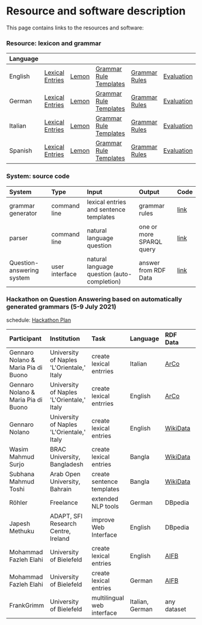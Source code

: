# Resource and software description
This page contains links to the resources and software:


### Resource: lexicon and grammar

| Language      |                |       |      |      |      | 
| :------------ |:---------------| :-----|:-----|:-----|:-----|
| English       |[Lexical Entries](https://github.com/fazleh2010/multilingual-grammar-generator/tree/main/result/en/lexicalEntries)| [Lemon](https://github.com/fazleh2010/multilingual-grammar-generator/tree/main/result/en/lemon)|[Grammar Rule Templates](https://github.com/fazleh2010/multilingual-grammar-generator/tree/main/result/en/sentenceTemplates)|[Grammar Rules](https://github.com/fazleh2010/multilingual-grammar-generator/tree/main/result/en/grammar)|[Evaluation](https://github.com/fazleh2010/multilingual-grammar-generator/tree/main/result/en/evaluation)|
| German        |[Lexical Entries](https://github.com/fazleh2010/multilingual-grammar-generator/tree/main/result/de/lexicalEntries)| [Lemon](https://github.com/fazleh2010/multilingual-grammar-generator/tree/main/result/de/lemon) |[Grammar Rule Templates](https://github.com/fazleh2010/multilingual-grammar-generator/tree/main/result/de/sentenceTemplates)|[Grammar Rules](https://github.com/fazleh2010/multilingual-grammar-generator/tree/main/result/de/grammar)|[Evaluation](https://github.com/fazleh2010/multilingual-grammar-generator/tree/main/result/de/evaluation)|
| Italian       |[Lexical Entries](https://github.com/fazleh2010/multilingual-grammar-generator/tree/main/result/it/lexicalEntries)| [Lemon](https://github.com/fazleh2010/multilingual-grammar-generator/tree/main/result/it/lemon) |[Grammar Rule Templates](https://github.com/fazleh2010/multilingual-grammar-generator/tree/main/result/it/sentenceTemplates)|[Grammar Rules](https://github.com/fazleh2010/multilingual-grammar-generator/tree/main/result/it/grammar)|[Evaluation](https://github.com/fazleh2010/multilingual-grammar-generator/tree/main/result/it/evaluation)|
| Spanish       |[Lexical Entries](https://github.com/fazleh2010/multilingual-grammar-generator/tree/main/result/es/lexicalEntries)| [Lemon](https://github.com/fazleh2010/multilingual-grammar-generator/tree/main/result/es/lemon)|[Grammar Rule Templates](https://github.com/fazleh2010/multilingual-grammar-generator/tree/main/result/es/sentenceTemplates)|[Grammar Rules](https://github.com/fazleh2010/multilingual-grammar-generator/tree/main/result/es/grammar)|[Evaluation](https://github.com/fazleh2010/multilingual-grammar-generator/tree/main/result/es/evaluation)|

### System: source code

| System      | Type  | Input       |  Output      | Code       | 
| :------------ |:--------------- |:---------------|:---------------| :---------------|
| grammar generator |command line| lexical entries and sentence templates| grammar rules |[link](https://github.com/fazleh2010/multilingual-grammar-generator)| 
| parser      |command line| natural language question| one or more SPARQL query|[link](https://github.com/ag-sc/grammar-rules.git)| 
| Question-answering system |user interface| natural language question (auto-completion)| answer from RDF Data |[link](https://github.com/ag-sc/QueGG-web/tree/extension)|

### Hackathon on Question Answering based on automatically generated grammars (5-9 July 2021)
schedule: [Hackathon Plan](https://docs.google.com/document/d/14FRDHF-9kxpyOvBQKJX1KTubmxvLdfLli1UQ7L8wGYo/edit?usp=sharing) 

| Participant      | Institution      |  Task  |  Language      |  RDF Data       |  Output       |  
| :------------ |:--------------- |:---------------|:---------------| :---------------| :---------------|
| Gennaro Nolano & Maria Pia di Buono| University of Naples 'L'Orientale,' Italy | create lexical entrries | Italian |  [ArCo](https://dati.beniculturali.it/arco-rete-ontologie)|[result](https://github.com/fazleh2010/Journal-Paper/tree/italian) | 
| Gennaro Nolano & Maria Pia di Buono| University of Naples 'L'Orientale,' Italy | create lexical entrries | English | [ArCo](https://dati.beniculturali.it/arco-rete-ontologie) |[result](https://github.com/fazleh2010/Journal-Paper/tree/italian) | 
| Gennaro Nolano | University of Naples 'L'Orientale,' Italy | create lexical entries | English |[WikiData](https://www.wikidata.org/wiki/Wikidata:Main_Page)|[result](https://github.com/fazleh2010/Journal-Paper/tree/italian)  | 
| Wasim Mahmud Surjo | BRAC University, Bangladesh | create lexical entries | Bangla | [WikiData](https://www.wikidata.org/wiki/Wikidata:Main_Page)| [result](https://github.com/fazleh2010/Journal-Paper/tree/bangla) | 
| Subhana Mahmud Toshi | Arab Open University, Bahrain | create sentence templates | Bangla | [WikiData](https://www.wikidata.org/wiki/Wikidata:Main_Page)|[result](https://github.com/fazleh2010/Journal-Paper/tree/bangla) |
| Röhler | Freelance | extended NLP tools | German | DBpedia|[result](https://github.com/fazleh2010/Journal-Paper/tree/extension)|
| Japesh Methuku | ADAPT, SFI Research Centre, Ireland| improve Web Interface| English | DBpedia| [result](https://github.com/fazleh2010/Journal-Paper/tree/derilink)
| Mohammad Fazleh Elahi | University of Bielefeld | create lexical entries | English | [AIFB](https://raw.githubusercontent.com/fazleh2010/question-grammar-generator/general2/dataset/aifbfixed_complete.ttl)| [result](https://github.com/fazleh2010/Journal-Paper/tree/general2)|
| Mohammad Fazleh Elahi | University of Bielefeld | create lexical entries | German | [AIFB](https://raw.githubusercontent.com/fazleh2010/question-grammar-generator/general2/dataset/aifbfixed_complete.ttl)|[result](https://github.com/fazleh2010/Journal-Paper/tree/general2) |
| FrankGrimm | University of Bielefeld | multilingual web interface | Italian, German | any dataset|[result](https://github.com/ag-sc/QueGG-web/tree/main) |




	
